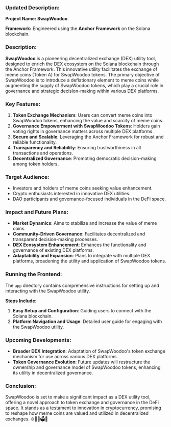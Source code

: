 ### Updated Description:

**Project Name:** **SwapWoodoo**

**Framework:** Engineered using the **Anchor Framework** on the Solana blockchain.

### Description:
**SwapWoodoo** is a pioneering decentralized exchange (DEX) utility tool, designed to enrich the DEX ecosystem on the Solana blockchain through the Anchor Framework. This innovative utility facilitates the exchange of meme coins (Token A) for SwapWoodoo tokens. The primary objective of SwapWoodoo is to introduce a deflationary element to meme coins while augmenting the supply of SwapWoodoo tokens, which play a crucial role in governance and strategic decision-making within various DEX platforms.

### Key Features:
1. **Token Exchange Mechanism**: Users can convert meme coins into SwapWoodoo tokens, enhancing the value and scarcity of meme coins.
2. **Governance Empowerment with SwapWoodoo Tokens**: Holders gain voting rights in governance matters across multiple DEX platforms.
3. **Secure and Scalable**: Leveraging the Anchor Framework for robust and reliable functionality.
4. **Transparency and Reliability**: Ensuring trustworthiness in all transactions and operations.
5. **Decentralized Governance**: Promoting democratic decision-making among token holders.

### Target Audience:
- Investors and holders of meme coins seeking value enhancement.
- Crypto enthusiasts interested in innovative DEX utilities.
- DAO participants and governance-focused individuals in the DeFi space.

### Impact and Future Plans:
- **Market Dynamics**: Aims to stabilize and increase the value of meme coins.
- **Community-Driven Governance**: Facilitates decentralized and transparent decision-making processes.
- **DEX Ecosystem Enhancement**: Enhances the functionality and governance of existing DEX platforms.
- **Adaptability and Expansion**: Plans to integrate with multiple DEX platforms, broadening the utility and application of SwapWoodoo tokens.

### Running the Frontend:
The `app` directory contains comprehensive instructions for setting up and interacting with the SwapWoodoo utility.

**Steps Include:**
1. **Easy Setup and Configuration**: Guiding users to connect with the Solana blockchain.
2. **Platform Navigation and Usage**: Detailed user guide for engaging with the SwapWoodoo utility.

### Upcoming Developments:
- **Broader DEX Integration**: Adaptation of SwapWoodoo's token exchange mechanism for use across various DEX platforms.
- **Token Governance Evolution**: Future updates will restructure the ownership and governance model of SwapWoodoo tokens, enhancing its utility in decentralized governance.

### Conclusion:
SwapWoodoo is set to make a significant impact as a DEX utility tool, offering a novel approach to token exchange and governance in the DeFi space. It stands as a testament to innovation in cryptocurrency, promising to reshape how meme coins are valued and utilized in decentralized exchanges. 🌐🚀🔥🗳️🎉
